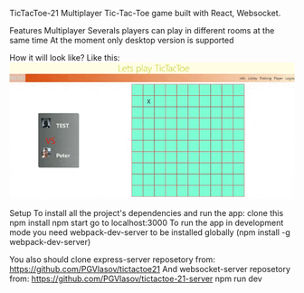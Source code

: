 TicTacToe-21
Multiplayer Tic-Tac-Toe game built with React, Websocket.

Features
Multiplayer
Severals players can play in different rooms at the same time
At the moment only desktop version is supported

How it will look like?
Like this:
![](video1.gif)

Setup
To install all the project's dependencies and run the app:
clone this
npm install
npm start
go to localhost:3000
To run the app in development mode you need webpack-dev-server to be installed globally (npm install -g webpack-dev-server)

You also should clone express-server reposetory from: https://github.com/PGVlasov/tictactoe21
And websocket-server reposetory from: https://github.com/PGVlasov/tictactoe-21-server
npm run dev
